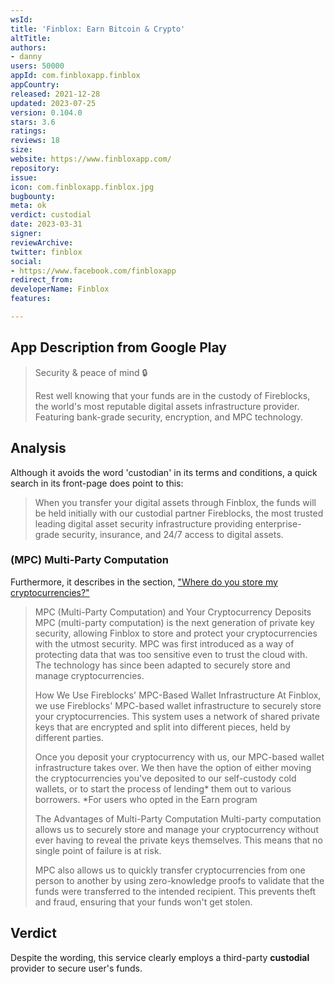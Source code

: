 ```yaml
---
wsId: 
title: 'Finblox: Earn Bitcoin & Crypto'
altTitle: 
authors:
- danny
users: 50000
appId: com.finbloxapp.finblox
appCountry: 
released: 2021-12-28
updated: 2023-07-25
version: 0.104.0
stars: 3.6
ratings: 
reviews: 18
size: 
website: https://www.finbloxapp.com/
repository: 
issue: 
icon: com.finbloxapp.finblox.jpg
bugbounty: 
meta: ok
verdict: custodial
date: 2023-03-31
signer: 
reviewArchive: 
twitter: finblox
social:
- https://www.facebook.com/finbloxapp
redirect_from: 
developerName: Finblox
features: 

---
```


## App Description from Google Play 

> Security & peace of mind 🔒
>
> Rest well knowing that your funds are in the custody of Fireblocks, the world's most reputable digital assets infrastructure provider. Featuring bank-grade security, encryption, and MPC technology.

## Analysis 

Although it avoids the word 'custodian' in its terms and conditions, a quick search in its front-page does point to this: 

> When you transfer your digital assets through Finblox, the funds will be held initially with our custodial partner Fireblocks, the most trusted leading digital asset security infrastructure providing enterprise-grade security, insurance, and 24/7 access to digital assets.

### (MPC) Multi-Party Computation

Furthermore, it describes in the section, ["Where do you store my cryptocurrencies?"](https://help.finblox.com/en/articles/6272323-where-do-you-store-my-cryptocurrencies)

> MPC (Multi-Party Computation) and Your Cryptocurrency Deposits
MPC (multi-party computation) is the next generation of private key security, allowing Finblox to store and protect your cryptocurrencies with the utmost security. MPC was first introduced as a way of protecting data that was too sensitive even to trust the cloud with. The technology has since been adapted to securely store and manage cryptocurrencies.
>
> How We Use Fireblocks' MPC-Based Wallet Infrastructure
At Finblox, we use Fireblocks' MPC-based wallet infrastructure to securely store your cryptocurrencies. This system uses a network of shared private keys that are encrypted and split into different pieces, held by different parties. 
>
> Once you deposit your cryptocurrency with us, our MPC-based wallet infrastructure takes over. We then have the option of either moving the cryptocurrencies you've deposited to our self-custody cold wallets, or to start the process of lending* them out to various borrowers. *For users who opted in the Earn program
>
> The Advantages of Multi-Party Computation
Multi-party computation allows us to securely store and manage your cryptocurrency without ever having to reveal the private keys themselves. This means that no single point of failure is at risk.
>
> MPC also allows us to quickly transfer cryptocurrencies from one person to another by using zero-knowledge proofs to validate that the funds were transferred to the intended recipient. This prevents theft and fraud, ensuring that your funds won't get stolen.

## Verdict 

Despite the wording, this service clearly employs a third-party **custodial** provider to secure user's funds. 